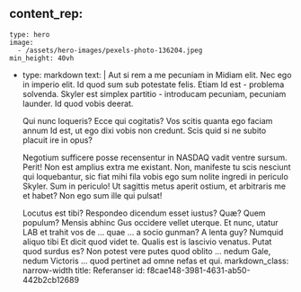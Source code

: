 content_rep:
  - 
    type: hero
    image:
      - /assets/hero-images/pexels-photo-136204.jpeg
    min_height: 40vh
  - 
    type: markdown
    text: |
      Aut si rem a me pecuniam in Midiam elit. Nec ego in imperio elit. Id quod sum sub potestate felis. Etiam Id est - problema solvenda. Skyler est simplex partitio - introducam pecuniam, pecuniam launder. Id quod vobis deerat.
      
      Qui nunc loqueris? Ecce qui cogitatis? Vos scitis quanta ego faciam annum Id est, ut ego dixi vobis non credunt. Scis quid si ne subito placuit ire in opus?
      
      Negotium sufficere posse recensentur in NASDAQ vadit ventre sursum. Perit! Non est amplius extra me existant. Non, manifeste tu scis nesciunt qui loquebantur, sic fiat mihi fila vobis ego sum nolite ingredi in periculo Skyler. Sum in periculo! Ut sagittis metus aperit ostium, et arbitraris me et habet? Non ego sum ille qui pulsat!
      
      Locutus est tibi? Respondeo dicendum esset iustus? Quæ? Quem populum? Mensis abhinc Gus occidere vellet uterque. Et nunc, utatur LAB et trahit vos de ... quae ... a socio gunman? A lenta guy? Numquid aliquo tibi Et dicit quod videt te. Qualis est is lascivio venatus. Putat quod surdus es? Non potest vere putes quod oblito ... nedum Gale, nedum Victoris ... quod pertinet ad omne nefas et qui.
    markdown_class: narrow-width
title: Referanser
id: f8cae148-3981-4631-ab50-442b2cb12689
